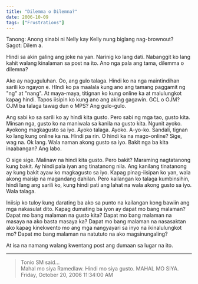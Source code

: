 ```yaml
---
title: "Dilemma o Dilemna?"
date: 2006-10-09
tags: ["Frustrations"]
---
```


Tanong: Anong sinabi ni Nelly kay Kelly nung biglang nag-brownout?  
Sagot: Dilem a.

Hindi sa akin galing ang joke na yan.  Narinig ko lang dati.  Nabanggit ko lang kahit walang kinalaman sa post na ito.  Ano nga pala ang tama, dilemma o dilemna?

Ako ay naguguluhan.  Oo, ang gulo talaga.  Hindi ko na nga maintindihan sarili ko ngayon e.  HIndi ko pa maalala kung ano ang tamang paggamit ng "ng" at "nang".  At maya-maya, titignan ko kung online ka at malulungkot kapag hindi.  Tapos iisipin ko kung ano ang aking gagawin.  GCL o OJM?  OJM ba talaga tawag dun o MPS?  Ang gulo-gulo.

Ang sabi ko sa sarili ko ay hindi kita gusto.  Pero sabi ng mga tao, gusto kita.  Minsan nga, gusto ko na maniwala sa kanila na gusto kita.  Ngunit ayoko.  Ayokong magkagusto sa iyo.  Ayoko talaga.  Ayoko.  A-yo-ko.  Sandali, tignan ko lang kung online ka na.  Hindi pa rin.  O hindi ka na mago-online?  Sige, wag na.  Ok lang.  Wala naman akong gusto sa iyo.  Bakit nga ba kita inaabangan?  Ang labo.

O sige sige.  Malinaw na hindi kita gusto.  Pero bakit?  Maraming nagtatanong kung bakit.  Ay hindi pala iyan ang tinatanong nila.  Ang kanilang tinatanong ay kung bakit ayaw ko magkagusto sa iyo.  Kapag pinag-iisipan ko yan, wala akong maisip na magandang dahilan.  Pero kailangan ko talaga kumbinsihin, hindi lang ang sarili ko, kung hindi pati ang lahat na wala akong gusto sa iyo.  Wala talaga.

Iniisip ko tuloy kung darating ba ako sa punto na kailangan kong bawiin ang mga nakasulat dito.  Kapag dumating ba iyon ay dapat mo bang malaman?  Dapat mo bang malaman na gusto kita?  Dapat mo bang malaman na masaya na ako basta masaya ka?  Dapat mo bang malaman na nasasaktan ako kapag kinekwento mo ang mga nangyayari sa inyo na ikinalulungkot mo?  Dapat mo bang malaman na natututo na ako magsinungaling?

At isa na namang walang kwentang post ang dumaan sa lugar na ito.

---

> Tonio SM said...  
> Mahal mo siya Ramedlaw. Hindi mo siya gusto. MAHAL MO SIYA.  
> Friday, October 20, 2006 11:34:00 AM 